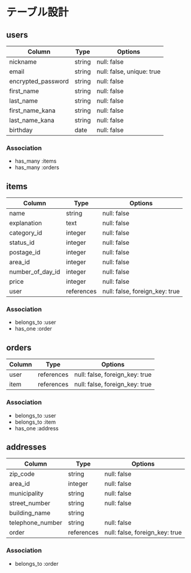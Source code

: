 # テーブル設計

## users

|Column            |Type  |Options                  |
|------------------|------|-------------------------|
|nickname          |string|null: false              |
|email             |string|null: false, unique: true|
|encrypted_password|string|null: false              |
|first_name        |string|null: false              |
|last_name         |string|null: false              |
|first_name_kana   |string|null: false              |
|last_name_kana    |string|null: false              |
|birthday          |date  |null: false              |

### Association

- has_many :items
- has_many :orders

## items

|Column          |Type      |Options                       |
|----------------|----------|------------------------------|
|name            |string    |null: false                   |
|explanation     |text      |null: false                   |
|category_id     |integer   |null: false                   |
|status_id       |integer   |null: false                   |
|postage_id      |integer   |null: false                   |
|area_id         |integer   |null: false                   |
|number_of_day_id|integer   |null: false                   |
|price           |integer   |null: false                   |
|user            |references|null: false, foreign_key: true|


### Association

- belongs_to :user
- has_one :order

## orders

|Column |Type      |Options                       |
|-------|----------|------------------------------|
|user   |references|null: false, foreign_key: true|
|item   |references|null: false, foreign_key: true|

### Association

- belongs_to :user
- belongs_to :item
- has_one :address

## addresses

|Column          |Type      |Options                       |
|----------------|----------|------------------------------|
|zip_code        |string    |null: false                   |
|area_id         |integer   |null: false                   |
|municipality    |string    |null: false                   |
|street_number   |string    |null: false                   |
|building_name   |string    |                              |
|telephone_number|string    |null: false                   |
|order           |references|null: false, foreign_key: true|

### Association

- belongs_to :order